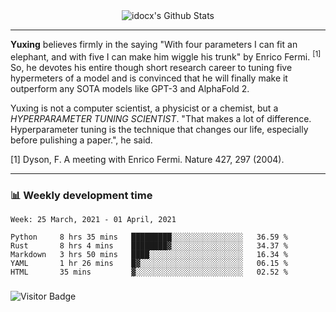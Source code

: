 <div align="center">
    <img align="center" src="https://github-readme-stats.vercel.app/api?username=idocx&show_icons=true&count_private=true&hide_border=true" alt="idocx's Github Stats"></img>
</div>

---

**Yuxing** believes firmly in the saying "With four parameters I can fit an elephant, and with five I can make him wiggle his trunk" by Enrico Fermi. <sup>[1]</sup> So, he devotes his entire though short research career to tuning five hypermeters of a model and is convinced that he will finally make it outperform any SOTA models like GPT-3 and AlphaFold 2.

Yuxing is not a computer scientist, a physicist or a chemist, but a *HYPERPARAMETER TUNING SCIENTIST*. "That makes a lot of difference. Hyperparameter tuning is the technique that changes our life, especially before pulishing a paper.", he said.

[1] Dyson, F. A meeting with Enrico Fermi. Nature 427, 297 (2004).


---

### 📊 Weekly development time
<!--START_SECTION:waka-->
```text
Week: 25 March, 2021 - 01 April, 2021

Python     8 hrs 35 mins   █████████░░░░░░░░░░░░░░░░   36.59 % 
Rust       8 hrs 4 mins    ████████▓░░░░░░░░░░░░░░░░   34.37 % 
Markdown   3 hrs 50 mins   ████░░░░░░░░░░░░░░░░░░░░░   16.34 % 
YAML       1 hr 26 mins    █▓░░░░░░░░░░░░░░░░░░░░░░░   06.15 % 
HTML       35 mins         ▓░░░░░░░░░░░░░░░░░░░░░░░░   02.52 % 
```
<!--END_SECTION:waka-->

### 

![Visitor Badge](https://visitor-badge.laobi.icu/badge?page_id=idocx.idocx)